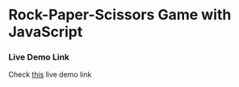 # Rock-Paper-Scissors Game with JavaScript

### Live Demo Link
 
Check [this](https://ibrohimrasulov.github.io/Rock-Paper-Scissors/) live demo link
                                                                    
